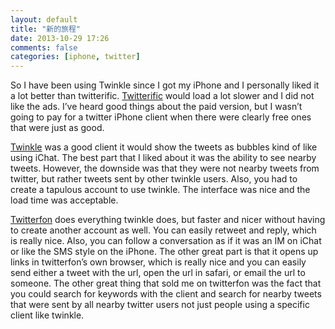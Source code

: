 ```yaml
---
layout: default
title: "新的旅程"
date: 2013-10-29 17:26
comments: false
categories: [iphone, twitter]
---
```


So I have been using Twinkle since I got my iPhone and I personally
liked it a lot better than twitterific. [Twitterific][] would load a lot
slower and I did not like the ads. I’ve heard good things about the paid
version, but I wasn’t going to pay for a twitter iPhone client when
there were clearly free ones that were just as good.

[Twinkle][] was a good client it would show the tweets as bubbles kind
of like using iChat. The best part that I liked about it was the ability
to see nearby tweets. However, the downside was that they were not
nearby tweets from twitter, but rather tweets sent by other twinkle
users. Also, you had to create a tapulous account to use twinkle. The
interface was nice and the load time was acceptable.

[Twitterfon][] does everything twinkle does, but faster and nicer
without having to create another account as well. You can easily retweet
and reply, which is really nice. Also, you can follow a conversation as
if it was an IM on iChat or like the SMS style on the iPhone. The other
great part is that it opens up links in twitterfon’s own browser, which
is really nice and you can easily send either a tweet with the url, open
the url in safari, or email the url to someone. The other great thing
that sold me on twitterfon was the fact that you could search for
keywords with the client and search for nearby tweets that were sent by
all nearby twitter users not just people using a specific client like
twinkle.

  [Twitterific]: http://iconfactory.com/software/twitterrific
  [Twinkle]: http://tapulous.com/twinkle/
  [Twitterfon]: http://twitterfon.net/

